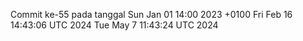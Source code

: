 Commit ke-55 pada tanggal Sun Jan 01 14:00 2023 +0100
Fri Feb 16 14:43:06 UTC 2024
Tue May  7 11:43:24 UTC 2024

